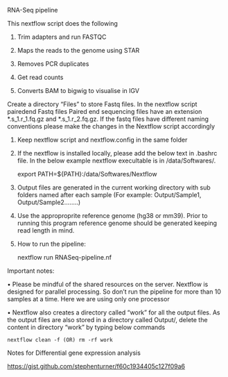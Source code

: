 
RNA-Seq pipeline

This nextflow script does the following

1) Trim adapters and run FASTQC

2) Maps the reads to the genome using STAR

3) Removes PCR duplicates

4) Get read counts

5) Converts BAM to bigwig to visualise in IGV


Create a directory “Files” to store Fastq files. In the nextflow script pairedend Fastq files Paired end sequencing files have an extension *.s_1.r_1.fq.gz and *.s_1.r_2.fq.gz. If the fastq files have different naming conventions please make the changes in the Nextflow script accordingly

1) Keep nextflow script and nextflow.config in the same folder

2) If the nextflow is installed locally, please add the below text in .bashrc file. In the below example nextflow execultable is in /data/Softwares/. 

	export PATH=${PATH}:/data/Softwares/Nextflow

3) Output files are generated in the current working directory with sub folders named after each sample (For example: Output/Sample1, Output/Sample2……..)

4) Use the approproprite reference genome (hg38 or mm39). Prior to running this program reference genome should be generated keeping read length in mind.


5) How to run the pipeline:

	nextflow run RNASeq-pipeline.nf



Important notes: 

•	Please be mindful of the shared resources on the server. Nextflow is designed for parallel processing. So don’t run the pipeline for more than 10 samples at a time. Here we are using only one processor 

•	Nextflow also creates a directory called “work” for all the output files. As the output files are also stored in a directory called Output/, delete the content in directory “work” by typing below commands

	nextflow clean -f (OR) rm -rf work 

Notes for Differential gene expression analysis

https://gist.github.com/stephenturner/f60c1934405c127f09a6

